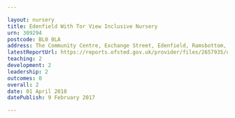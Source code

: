 ```yaml
---

layout: nursery
title: Edenfield With Tor View Inclusive Nursery
urn: 309294
postcode: BL0 0LA
address: The Community Centre, Exchange Street, Edenfield, Ramsbottom, BURY, Lancashire, BL0 0LA
latestReportUrl: https://reports.ofsted.gov.uk/provider/files/2657935/urn/309294.pdf
teaching: 2
development: 2
leadership: 2
outcomes: 0
overall: 2
date: 01 April 2018 
datePublish: 9 February 2017

---
```

